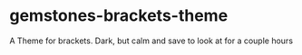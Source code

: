 # gemstones-brackets-theme
A Theme for brackets. Dark, but calm and save to look at for a couple hours
